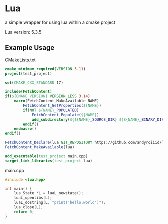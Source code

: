 # Lua

a simple wrapper for using lua within a cmake project

Lua version: 5.3.5

## Example Usage

CMakeLists.txt
```cmake
cmake_minimum_required(VERSION 3.11)
project(test_project)

set(CMAKE_CXX_STANDARD 17)

include(FetchContent)
if(${CMAKE_VERSION} VERSION_LESS 3.14)
    macro(FetchContent_MakeAvailable NAME)
        FetchContent_GetProperties(${NAME})
        if(NOT ${NAME}_POPULATED)
            FetchContent_Populate(${NAME})
            add_subdirectory(${${NAME}_SOURCE_DIR} ${${NAME}_BINARY_DIR})
        endif()
    endmacro()
endif()

FetchContent_Declare(lua GIT_REPOSITORY https://github.com/andyroiiid/lua.git)
FetchContent_MakeAvailable(lua)

add_executable(test_project main.cpp)
target_link_libraries(test_project lua)
```

main.cpp
```c++
#include <lua.hpp>

int main() {
    lua_State *L = luaL_newstate();
    luaL_openlibs(L);
    luaL_dostring(L, "print('hello,world')");
    lua_close(L);
    return 0;
}
```
